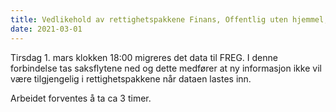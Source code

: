 ```yaml
---
title: Vedlikehold av rettighetspakkene Finans, Offentlig uten hjemmel, privat med oppgaver og privat 
date: 2021-03-01
---
```


Tirsdag 1. mars klokken 18:00 migreres det data til FREG. I denne forbindelse tas saksflytene ned og dette medfører at ny informasjon ikke vil være tilgjengelig i rettighetspakkene når dataen lastes inn. 

Arbeidet forventes å ta ca 3 timer.  


